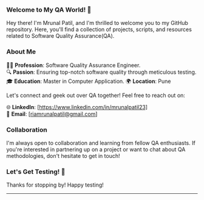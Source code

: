 ### Welcome to My QA World! 🚀

Hey there! I'm Mrunal Patil, and I'm thrilled to welcome you to my GitHub repository. Here, you'll find a collection of projects, scripts, and resources related to Software Quality Assurance(QA). 

### About Me

👨‍💻 **Profession**: Software Quality Assurance Engineer.  
🔍 **Passion**: Ensuring top-notch software quality through meticulous testing.  
🎓 **Education**: Master in Computer Application.
🌍 **Location**: Pune


Let's connect and geek out over QA together! Feel free to reach out on:

🌐 **LinkedIn**: [https://www.linkedin.com/in/mrunalpatil23]  
📧 **Email**: [riamrunalpatil@gmail.com]  

### Collaboration

I'm always open to collaboration and learning from fellow QA enthusiasts. If you're interested in partnering up on a project or want to chat about QA methodologies, don't hesitate to get in touch!

### Let's Get Testing! 🧪

Thanks for stopping by! Happy testing!

---
